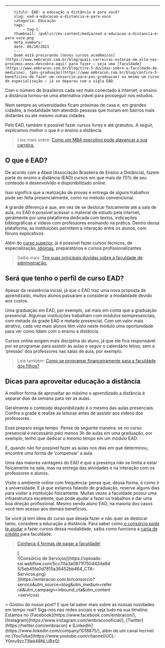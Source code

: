 ---
        titulo: EAD: a educação a distância é para você?
        slug: ead-a-educacao-a-distancia-e-para-voce
        categoria: Educação
        tags:
            - tag-1
        thumbnail: /public/cms-content/media/ead-a-educacao-a-distancia-e-para-voce.png
        meta_summary: 
        date: 06/10/2021
        ---
        Quem está procurando [novos cursos acadêmicos](https://www.embracon.com.br/blog/quais-carreiras-estarao-em-alta-nos-proximos-anos-descubra-aqui) para fazer – seja uma [faculdade](https://www.embracon.com.br/blog/tire-5-duvidas-sobre-a-faculdade-de-medicina), [pós-graduação](https://www.embracon.com.br/blog/confira-5-beneficios-de-fazer-um-consorcio-para-pos-graduacao) ou mesmo um curso de especialização – já se deparou com a sigla EAD.

Com o número de brasileiros cada vez mais conectado à internet, o ensino a distância tornou-se uma alternativa viável para prosseguir nos estudos.

Nem sempre as universidades ficam próximas de casa e, em grandes cidades, a modalidade tem atendido pessoas que moram em bairros mais distantes ou até mesmo outras cidades.

Pelo EAD, também é possível fazer cursos livres e até gratuitos. A seguir, explicamos melhor o que é o ensino a distância.

> Leia mais sobre: [Como um MBA executivo pode alavancar a sua carreira.](https://www.embracon.com.br/blog/como-um-mba-executivo-pode-alavancar-a-sua-carreira)

O que é EAD?
------------

De acordo com a Abed (Associação Brasileira de Ensino a Distância), fazem parte do ensino a distância (EAD) cursos em que mais de 70% de seu conteúdo é desenvolvido e disponibilizado online.

Isso significa que a realização de provas e entrega de alguns trabalhos pode ser feita presencialmente, como no método convencional.

A grande diferença é que, em vez de se deslocar fisicamente até a sala de aula, no EAD é possível acessar o material de estudo pela internet, geralmente por uma plataforma dedicada com textos, indicações bibliográficas e vídeos com professores ensinando na prática. Dentro dessa plataforma, as instituições permitem a interação entre os alunos, com fóruns explicativos.

Além do [curso superior](https://www.embracon.com.br/blog/entenda-qual-e-a-importancia-da-faculdade-para-o-curriculo), já é possível fazer cursos técnicos, de especialização,[ idiomas](https://www.embracon.com.br/blog/4-razoes-para-investir-em-um-curso-de-idiomas-e-aprender-uma-nova-lingua), preparatórios e cursos profissionalizantes.

> Saiba mais: [Tire suas principais dúvidas sobre a faculdade de administração.](https://www.embracon.com.br/blog/tire-suas-principais-duvidas-sobre-a-faculdade-de-administracao)

Será que tenho o perfil de curso EAD?
-------------------------------------

Apesar da resistência inicial, já que o EAD traz uma nova proposta de aprendizado, muitos alunos passaram a considerar a modalidade devido aos custos.

Uma graduação em EAD, por exemplo, sai mais em conta que a graduação presencial. Algumas instituições trabalham com módulos semipresenciais, com metade da grade EAD e metade presencial. Com um valor mais atrativo, cada vez mais alunos têm visto neste módulo uma oportunidade para ver como lidam com o ensino a distância.

Cursos online exigem mais disciplina do aluno, já que ele fica responsável por se programar para assistir às aulas e seguir o calendário letivo, sem a ‘pressão’ dos professores nas salas de aula, por exemplo.

> Leia também: [Como se programar financeiramente para a faculdade dos filhos?](https://www.embracon.com.br/blog/como-se-programar-financeiramente-para-a-faculdade-dos-filhos)

Dicas para aproveitar educação a distância
------------------------------------------

A melhor forma de aproveitar ao máximo o aprendizado a distância é separar dias da semana para ver as aulas.

Geralmente o conteúdo disponibilizado é o mesmo das aulas presenciais. Confira a grade e realize as leituras antes de assistir aos vídeos dos professores.

Esse preparo exige tempo. Pense da seguinte maneira: se no curso presencial é necessário pelo menos 3h de aulas em uma graduação, por exemplo, tenho que dedicar o mesmo tempo em um módulo EAD.

E, quando não for possível fazer as aulas nos dias em que determinou, encontre uma forma de ‘compensar’ a aula.

Uma das maiores vantagens do EAD é que a presença não se limita a estar fisicamente na sala, mas na entrega das atividades e na interação com os professores e alunos.

Visite o ambiente online com frequência: pense que, dessa forma, é como ir à universidade. E já que estamos falando de graduação, reserve alguns dias para visitar a instituição fisicamente. Muitas vezes a faculdade possui uma infraestrutura excelente, que pode ajudar a fazer os trabalhos e dar uma boa direção profissional. Mesmo sendo aluno EAD, na maioria dos casos você tem acesso aos demais benefícios.

Se você já tem ideia do curso que deseja fazer e não quer se deslocar tanto, considere a educação a distância. Para saber como[ o consórcio pode te ajudar](https://www.embracon.com.br/blog/como-funciona-o-consorcio-embracon-para-pagar-faculdade) a fazer cursos dessa modalidade, saiba como funciona a [carta de crédito ](https://www.embracon.com.br/conhecaoconsorcio/o-que-e-carta-de-credito)para faculdade.

> [Conheça 4 formas de pagar a faculdade!](https://www.embracon.com.br/blog/conheca-4-formas-de-pagar-a-faculdade)

<figure class="w-richtext-figure-type-image w-richtext-align-center" style="max-width:310px">[<div>![Consórcio de Serviços](https://uploads-ssl.webflow.com/5cc70a3a0871f750442da9d5/5eb45fa0d7815a36452bb464_CTA-Servicos.png)</div>](https://embracon.com.br/consorcio?servico&utm_source=blog&utm_medium=referral&utm_campaign=inbound_cta&utm_content=servicos)</figure>> Gostou do nosso post? E que tal saber mais sobre as nossas novidades em tempo real? Siga-nos nas redes sociais e veja tudo na sua timeline. Estamos no [Facebook](https://www.facebook.com/embracon/), [Instagram](https://www.instagram.com/embraconoficial/), [Twitter](https://twitter.com/embracon) e [LinkedIn](https://www.linkedin.com/company/1018875/), além de um canal incrível no [YouTube](https://www.youtube.com/channel/UCL-Y0mv9zc73Iek48NLUBzQ).
        